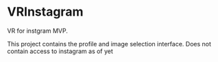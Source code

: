# VRInstagram
VR for instgram MVP. 

This project contains the profile and image selection interface. 
Does not contain access to instagram as of yet
